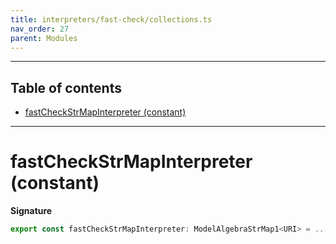 ```yaml
---
title: interpreters/fast-check/collections.ts
nav_order: 27
parent: Modules
---
```


---

<h2 class="text-delta">Table of contents</h2>

- [fastCheckStrMapInterpreter (constant)](#fastcheckcollectioninterpreter-constant)

---

# fastCheckStrMapInterpreter (constant)

**Signature**

```ts
export const fastCheckStrMapInterpreter: ModelAlgebraStrMap1<URI> = ...
```
